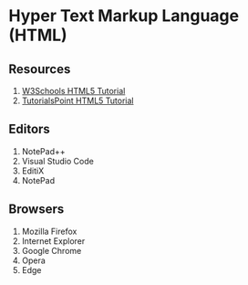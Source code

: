 # Hyper Text Markup Language (HTML)

## Resources

<ol>
    <li><a href="https://www.w3schools.com/html/default.asp">W3Schools HTML5 Tutorial</a></li>
    <li><a href="https://www.tutorialspoint.com/html/">TutorialsPoint HTML5 Tutorial</a></li>
</ol>

## Editors

<ol>
    <li> NotePad++ </li>
    <li> Visual Studio Code </li>
    <li> EditiX </li>
    <li> NotePad </li>
</ol>

## Browsers

<ol>
    <li> Mozilla Firefox </li>
    <li> Internet Explorer </li>
    <li> Google Chrome </li>
    <li> Opera </li>
    <li> Edge </li>
</ol>
